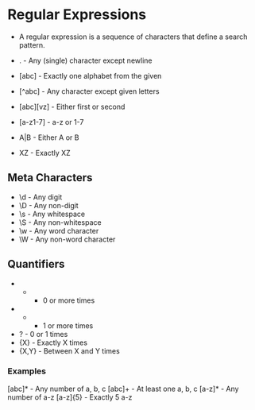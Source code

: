 # Regular Expressions
- A regular expression is a sequence of characters that define a search pattern.

- . - Any (single) character except newline
- [abc] - Exactly one alphabet from the given
- [^abc] - Any character except given letters
- [abc][vz] - Either first or second
- [a-z1-7] - a-z or 1-7
- A|B - Either A or B
- XZ - Exactly XZ

## Meta Characters
- \d - Any digit
- \D - Any non-digit
- \s - Any whitespace
- \S - Any non-whitespace
- \w - Any word character
- \W - Any non-word character

## Quantifiers
- * - 0 or more times
- + - 1 or more times
- ? - 0 or 1 times
- {X} - Exactly X times
- {X,Y} - Between X and Y times

### Examples
[abc]* - Any number of a, b, c
[abc]+ - At least one a, b, c
[a-z]* - Any number of a-z
[a-z]{5} - Exactly 5 a-z

